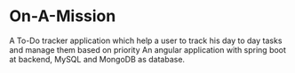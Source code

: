 # On-A-Mission
A To-Do tracker application which help a user to track his day to day tasks and manage them based on priority An angular application with spring boot at backend, MySQL and MongoDB as database.
